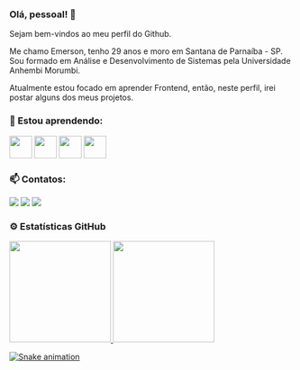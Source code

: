 ### Olá, pessoal! 👋
Sejam bem-vindos ao meu perfil do Github.

Me chamo Emerson, tenho 29 anos e moro em Santana de Parnaíba - SP. Sou formado em Análise e Desenvolvimento de Sistemas pela Universidade Anhembi Morumbi.

Atualmente estou focado em aprender Frontend, então, neste perfil, irei postar alguns dos meus projetos.

### 🌱 Estou aprendendo:
<p>
<img src="https://cdn.jsdelivr.net/gh/devicons/devicon/icons/html5/html5-original.svg" width="40" height="40"/>
<img src="https://cdn.jsdelivr.net/gh/devicons/devicon/icons/css3/css3-original.svg" width="40" height="40"/>
<img src="https://cdn.jsdelivr.net/gh/devicons/devicon/icons/javascript/javascript-original.svg" width="40" height="40"/>
<img src="https://cdn.jsdelivr.net/gh/devicons/devicon/icons/react/react-original.svg" width="40" height="40"/>
</p>

### 📫 Contatos:
<div>
<a href="https://instagram.com/emenascimentto" target="_blank"><img src="https://img.shields.io/badge/-Instagram-%23E4405F?style=for-the-badge&logo=instagram&logoColor=white" target="_blank"></a>
<a href = "mailto:contato.emenascimento@gmail.com"><img src="https://img.shields.io/badge/Gmail-D14836?style=for-the-badge&logo=gmail&logoColor=white" target="_blank"></a>
<a href="https://www.linkedin.com/in/emerson-nascimento-337073b1/" target="_blank"><img src="https://img.shields.io/badge/-LinkedIn-%230077B5?style=for-the-badge&logo=linkedin&logoColor=white" target="_blank"></a>   
</div>

### ⚙️ Estatísticas GitHub
<div>
<a href="https://github.com/emenascimento)">
<img height="180em" src="https://github-readme-stats.vercel.app/api/top-langs/?username=emenascimento&layout=compact&langs_count=7&theme=dracula"/> <img height="180em" src="https://github-readme-stats.vercel.app/api?username=emenascimento&show_icons=true&theme=dracula&include_all_commits=true&count_private=true"/>
</div>

![Snake animation](https://github.com/emenascimento/emenascimento/blob/output/github-contribution-grid-snake.svg)
